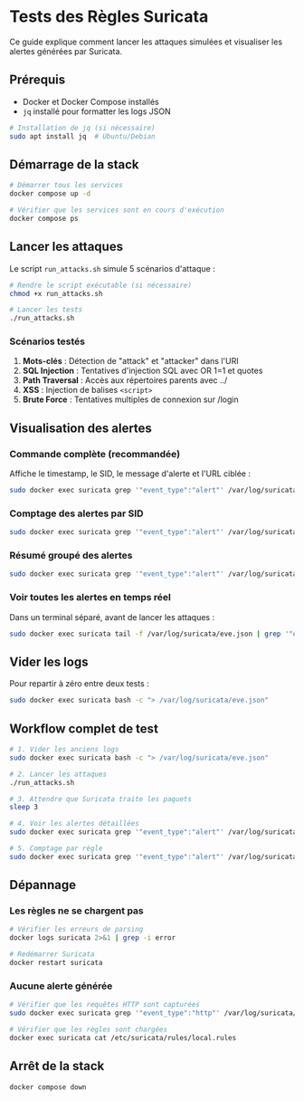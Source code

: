 # Tests des Règles Suricata

Ce guide explique comment lancer les attaques simulées et visualiser les alertes générées par Suricata.

## Prérequis

- Docker et Docker Compose installés
- `jq` installé pour formatter les logs JSON

```bash
# Installation de jq (si nécessaire)
sudo apt install jq  # Ubuntu/Debian
```

## Démarrage de la stack

```bash
# Démarrer tous les services
docker compose up -d

# Vérifier que les services sont en cours d'exécution
docker compose ps
```

## Lancer les attaques

Le script `run_attacks.sh` simule 5 scénarios d'attaque :

```bash
# Rendre le script exécutable (si nécessaire)
chmod +x run_attacks.sh

# Lancer les tests
./run_attacks.sh
```

### Scénarios testés

1. **Mots-clés** : Détection de "attack" et "attacker" dans l'URI
2. **SQL Injection** : Tentatives d'injection SQL avec OR 1=1 et quotes
3. **Path Traversal** : Accès aux répertoires parents avec ../
4. **XSS** : Injection de balises `<script>`
5. **Brute Force** : Tentatives multiples de connexion sur /login

## Visualisation des alertes

### Commande complète (recommandée)

Affiche le timestamp, le SID, le message d'alerte et l'URL ciblée :

```bash
sudo docker exec suricata grep '"event_type":"alert"' /var/log/suricata/eve.json | jq -r '"\(.timestamp) | SID \(.alert.signature_id) | \(.alert.signature) | URL: \(.http.url)"'
```

### Comptage des alertes par SID

```bash
sudo docker exec suricata grep '"event_type":"alert"' /var/log/suricata/eve.json | jq -r '.alert.signature_id' | sort | uniq -c
```

### Résumé groupé des alertes

```bash
sudo docker exec suricata grep '"event_type":"alert"' /var/log/suricata/eve.json | jq -r '"[\(.alert.signature_id)] \(.alert.signature)"' | sort | uniq -c
```

### Voir toutes les alertes en temps réel

Dans un terminal séparé, avant de lancer les attaques :

```bash
sudo docker exec suricata tail -f /var/log/suricata/eve.json | grep '"event_type":"alert"' | jq .
```

## Vider les logs

Pour repartir à zéro entre deux tests :

```bash
sudo docker exec suricata bash -c "> /var/log/suricata/eve.json"
```

## Workflow complet de test

```bash
# 1. Vider les anciens logs
sudo docker exec suricata bash -c "> /var/log/suricata/eve.json"

# 2. Lancer les attaques
./run_attacks.sh

# 3. Attendre que Suricata traite les paquets
sleep 3

# 4. Voir les alertes détaillées
sudo docker exec suricata grep '"event_type":"alert"' /var/log/suricata/eve.json | jq -r '"\(.timestamp) | SID \(.alert.signature_id) | \(.alert.signature) | URL: \(.http.url)"'

# 5. Comptage par règle
sudo docker exec suricata grep '"event_type":"alert"' /var/log/suricata/eve.json | jq -r '.alert.signature_id' | sort | uniq -c
```

## Dépannage

### Les règles ne se chargent pas

```bash
# Vérifier les erreurs de parsing
docker logs suricata 2>&1 | grep -i error

# Redémarrer Suricata
docker restart suricata
```

### Aucune alerte générée

```bash
# Vérifier que les requêtes HTTP sont capturées
sudo docker exec suricata grep '"event_type":"http"' /var/log/suricata/eve.json | jq -r '.http.url' | tail -20

# Vérifier que les règles sont chargées
docker exec suricata cat /etc/suricata/rules/local.rules
```

## Arrêt de la stack

```bash
docker compose down
```
